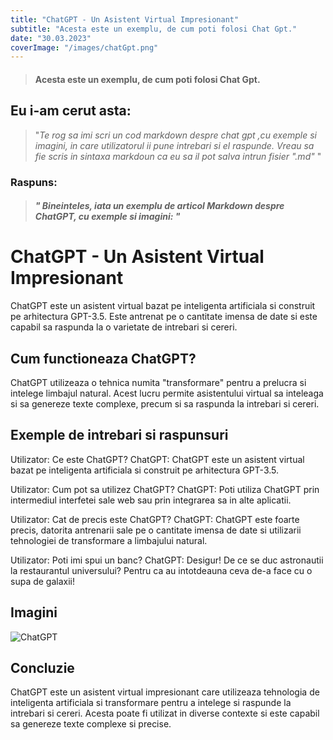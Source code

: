```yaml
---
title: "ChatGPT - Un Asistent Virtual Impresionant"
subtitle: "Acesta este un exemplu, de cum poti folosi Chat Gpt."
date: "30.03.2023"
coverImage: "/images/chatGpt.png"
---
```


> #### Acesta este un exemplu, de cum poti folosi Chat Gpt.

 
## Eu i-am cerut asta: 

> "*Te rog sa imi scri un cod markdown despre chat gpt ,cu exemple si imagini, in care utilizatorul ii pune intrebari si el raspunde. Vreau sa fie scris in sintaxa markdoun ca eu sa il pot salva intrun fisier ".md"* " 

### Raspuns:

> #### *" Bineinteles, iata un exemplu de articol Markdown despre ChatGPT, cu exemple si imagini: "*

# ChatGPT - Un Asistent Virtual Impresionant

ChatGPT este un asistent virtual bazat pe inteligenta artificiala si construit pe arhitectura GPT-3.5. Este antrenat pe o cantitate imensa de date si este capabil sa raspunda la o varietate de intrebari si cereri.

## Cum functioneaza ChatGPT?

ChatGPT utilizeaza o tehnica numita "transformare" pentru a prelucra si intelege limbajul natural. Acest lucru permite asistentului virtual sa inteleaga si sa genereze texte complexe, precum si sa raspunda la intrebari si cereri.

## Exemple de intrebari si raspunsuri

Utilizator: Ce este ChatGPT? ChatGPT: ChatGPT este un asistent virtual bazat pe inteligenta artificiala si construit pe arhitectura GPT-3.5.

Utilizator: Cum pot sa utilizez ChatGPT? ChatGPT: Poti utiliza ChatGPT prin intermediul interfetei sale web sau prin integrarea sa in alte aplicatii.

Utilizator: Cat de precis este ChatGPT? ChatGPT: ChatGPT este foarte precis, datorita antrenarii sale pe o cantitate imensa de date si utilizarii tehnologiei de transformare a limbajului natural.

Utilizator: Poti imi spui un banc? ChatGPT: Desigur! De ce se duc astronautii la restaurantul universului? Pentru ca au intotdeauna ceva de-a face cu o supa de galaxii!

## Imagini

![ChatGPT](https://thehill.com/wp-content/uploads/sites/2/2023/02/chatbot_020323_getty_educationAI.jpg?strip=1)

## Concluzie

ChatGPT este un asistent virtual impresionant care utilizeaza tehnologia de inteligenta artificiala si transformare pentru a intelege si raspunde la intrebari si cereri. Acesta poate fi utilizat in diverse contexte si este capabil sa genereze texte complexe si precise.
